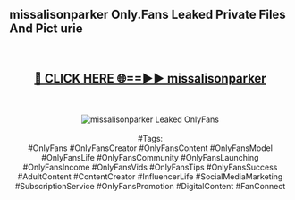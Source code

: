 <h2>missalisonparker Only.Fans Leaked Private Files And Pict urie</h2>
<br>
<div align="center">
<h2><a href="https://mediafiles.top/missalisonparker" rel="nofollow">🔴 CLICK HERE 🌐==►► missalisonparker</a></h2>
<br>
<br>
<a href="https://mediafiles.top/missalisonparker" rel="nofollow" data-target="animated-image.originalLink"><img src="https://i.ibb.co.com/WyWwxjT/player-gif2.gif" alt="missalisonparker Leaked OnlyFans" style="max-width: 100%; display: inline-block;" data-target="animated-image.originalImage"></a>
<br><br>
#Tags:
<br>
#OnlyFans #OnlyFansCreator #OnlyFansContent #OnlyFansModel #OnlyFansLife #OnlyFansCommunity #OnlyFansLaunching #OnlyFansIncome #OnlyFansVids #OnlyFansTips #OnlyFansSuccess #AdultContent #ContentCreator #InfluencerLife #SocialMediaMarketing #SubscriptionService #OnlyFansPromotion #DigitalContent #FanConnect
</div>
<br>